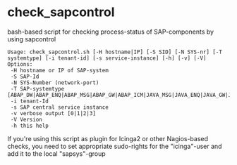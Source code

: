 # check_sapcontrol
bash-based script for checking process-status of SAP-components by using sapcontrol
```
Usage: check_sapcontrol.sh [-H hostname|IP] [-S SID] [-N SYS-nr] [-T systemtype] [-i tenant-id] [-s service-instance] [-h] [-v] [-V]
Options:
 -H hostname or IP of SAP-system
 -S SAP-Id
 -N SYS-Number (network-port)
 -T SAP-systemtype [ABAP_DW|ABAP_ENQ|ABAP_MSG|ABAP_GW|ABAP_ICM|JAVA_MSG|JAVA_ENQ|JAVA_GW|JAVA_JSTART|JAVA_SRV0|JAVA_SRV1|JAVA_SRV2|JAVA_SRV3|JAVA_SRV|HDB_NS|HDB_IDX]
 -i tenant-Id
 -s SAP central service instance
 -v verbose output [0|1|2|3]
 -V Version
 -h this help
```

 If you're using this script as plugin for Icinga2 or other Nagios-based checks, you need to set appropriate sudo-rights for the "icinga"-user and add it to the local "sapsys"-group
